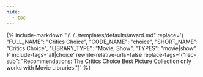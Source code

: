 ```yaml
---
hide:
  - toc
---
```

{%
    include-markdown "./../../templates/defaults/award.md"
    replace='{
        "FULL_NAME": "Critics Choice",
        "CODE_NAME": "choice",
        "SHORT_NAME": "Critics Choice",
        "LIBRARY_TYPE": "Movie, Show",
        "TYPES": "movie|show"
    }'
    include-tags='all|choice'
    rewrite-relative-urls=false
    replace-tags='{"rec-sub": "Recommendations: The Critics Choice Best Picture Collection only works with Movie Libraries."}'
%}
